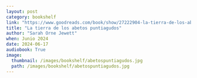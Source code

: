```yaml
---
layout: post
category: bookshelf
link: "https://www.goodreads.com/book/show/27222904-la-tierra-de-los-abetos-puntiagudos"
title: "La tierra de los abetos puntiagudos"
author: "Sarah Orne Jewett"
when: Junio 2024
date: 2024-06-17
audiobook: True
image:
  thumbnail: /images/bookshelf/abetospuntiagudos.jpg
  path: /images/bookshelf/abetospuntiagudos.jpg
---
```

